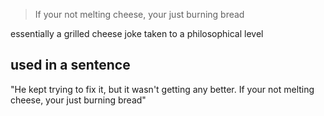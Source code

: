 > If your not melting cheese, your just burning bread

essentially a grilled cheese joke taken to a philosophical level

## used in a sentence
"He kept trying to fix it, but it wasn't getting any better. If your not melting cheese, your just burning bread"